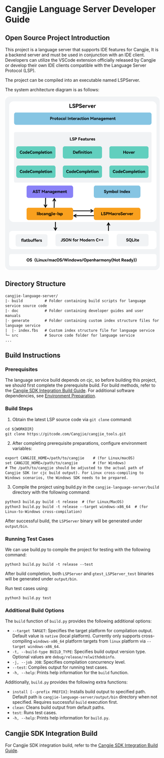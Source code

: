 # Cangjie Language Server Developer Guide

## Open Source Project Introduction

This project is a language server that supports IDE features for Cangjie, It is a backend server and must be used in conjunction with an IDE client. Developers can utilize the VSCode extension officially released by Cangjie or develop their own IDE clients compatible with the Language Server Protocol (LSP).

The project can be compiled into an executable named LSPServer.

The system architecture diagram is as follows:

![SystemArchitecture](./figures/SystemArchitecture_EN.png)

## Directory Structure

```text
cangjie-language-server/
|- build          # Folder containing build scripts for language service source code  
|- doc            # Folder containing developer guides and user manuals  
|- generate       # Folder containing custom index structure files for language service  
|  |- index.fbs   # Custom index structure file for language service  
└─ src            # Source code folder for language service  
...
```

## Build Instructions

### Prerequisites

The language service build depends on cjc, so before building this project, we should first complete the prerequisite build. For build methods, refer to the [Cangjie SDK Integration Build Guide](). For additional software dependencies, see [Environment Preparation]().

### Build Steps

1. Obtain the latest LSP source code via `git clone` command:

```shell
cd ${WORKDIR}
git clone https://gitcode.com/Cangjie/cangjie_tools.git
```

2. After completing prerequisite preparations, configure environment variables:

```shell
export CANGJIE_HOME=/path/to/cangjie    # (for Linux/macOS)
set CANGJIE_HOME=/path/to/cangjie       # (for Windows)
# The /path/to/cangjie should be adjusted to the actual path of Cangjie SDK (or cjc build output). For Linux cross-compiling to Windows scenarios, the Windows SDK needs to be prepared.
```

3. Compile the project using build.py in the `cangjie-language-server/build` directory with the following command:

```shell
python3 build.py build -t release  # (for Linux/MacOS)
python3 build.py build -t release --target windows-x86_64  # (for Linux-to-Windows cross-compilation)
```

After successful build, the `LSPServer` binary will be generated under `output/bin`.

### Running Test Cases

We can use build.py to compile the project for testing with the following command:

```shell
python3 build.py build -t release --test
```

After build completion, both `LSPServer` and `gtest_LSPServer_test` binaries will be generated under `output/bin`.

Run test cases using:

```shell
python3 build.py test
```

### Additional Build Options

The `build` function of `build.py` provides the following additional options:

- `--target TARGET`: Specifies the target platform for compilation output. Default value is `native` (local platform). Currently only supports cross-compiling `windows-x86_64` platform targets from `linux` platform via `--target windows-x86_64`.
- `-t, --build-type BUILD_TYPE`: Specifies build output version type. Optional values are `debug/release/relwithdebinfo`.
- `-j, --job JOB`: Specifies compilation concurrency level.
- `--test`: Compiles output for running test cases.
- `-h, --help`: Prints help information for the `build` function.

Additionally, `build.py` provides the following extra functions:

- `install [--prefix PREFIX]`: Installs build output to specified path. Default path is `cangjie-language-server/output/bin` directory when not specified. Requires successful `build` execution first.
- `clean`: Cleans build output from default paths.
- `test`: Runs test cases.
- `-h, --help`: Prints help information for `build.py`.

## Cangjie SDK Integration Build

For Cangjie SDK integration build, refer to the [Cangjie SDK Integration Build Guide](https://gitcode.com/Cangjie/cangjie_build/blob/dev/README_zh.md).
